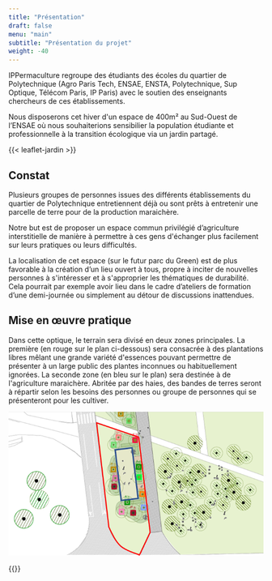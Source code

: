```yaml
---
title: "Présentation"
draft: false
menu: "main"
subtitle: "Présentation du projet"
weight: -40
---
```


IPPermaculture regroupe des étudiants des écoles du quartier de Polytechnique (Agro Paris Tech, ENSAE, ENSTA, Polytechnique, Sup Optique, Télécom Paris, IP Paris) avec le soutien des enseignants chercheurs de ces établissements.


Nous disposerons cet hiver d'un espace de 400m² au Sud-Ouest de l’ENSAE où nous souhaiterions sensibilier la population étudiante et professionnelle à la transition écologique via un jardin partagé.

{{< leaflet-jardin >}}

## Constat

Plusieurs groupes de personnes issues des différents établissements du quartier de Polytechnique entretiennent déjà ou sont prêts à entretenir une parcelle de terre pour de la production maraichère.

Notre but est de proposer un espace commun privilégié d’agriculture interstitielle de manière à permettre à ces gens d'échanger plus facilement sur leurs pratiques ou leurs difficultés.

La localisation de cet espace (sur le futur parc du Green) est de plus favorable à la création d’un lieu ouvert à tous, propre à inciter de nouvelles personnes à s'intéresser et à s'approprier les thématiques de durabilité. Cela pourrait par exemple avoir lieu dans le cadre d’ateliers de formation d’une demi-journée ou simplement au détour de discussions inattendues.

## Mise en œuvre pratique

Dans cette optique, le terrain sera divisé en deux zones principales.
La première (en rouge sur le plan ci-dessous) sera consacrée à des plantations libres mêlant une grande variété d'essences pouvant permettre de présenter à un large public des plantes inconnues ou habituellement ignorées.
La seconde zone (en bleu sur le plan) sera destinée à de l'agriculture maraichère. Abritée par des haies, des bandes de terres seront à répartir selon les besoins des personnes ou groupe de personnes qui se présenteront pour les cultiver.

![Plan jardin](img/emplacement_EPAPS.png)


{{<mailerlite>}}
